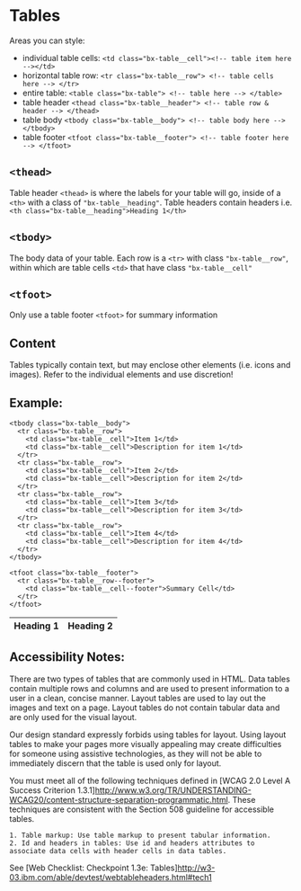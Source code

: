 # Tables

Areas you can style:

- individual table cells: `<td class="bx-table__cell"><!-- table item here --></td>`
- horizontal table row: `<tr class="bx-table__row"> <!-- table cells here --> </tr>`
- entire table: `<table class="bx-table"> <!-- table here --> </table>`
- table header `<thead class="bx-table__header"> <!-- table row & header --> </thead>`
- table body `<tbody class="bx-table__body"> <!-- table body here --> </tbody>`
- table footer `<tfoot class="bx-table__footer"> <!-- table footer here --> </tfoot>`

## `<thead>`

Table header `<thead>` is where the labels for your table will go, inside of a `<th>` with a class of `"bx-table__heading"`. Table headers contain headers i.e. `<th class="bx-table__heading">Heading 1</th>`

## `<tbody>`

The body data of your table. Each row is a `<tr>` with class `"bx-table__row"`, within which are table cells `<td>` that have class `"bx-table__cell"`

## `<tfoot>`

Only use a table footer `<tfoot>` for summary information

## Content

Tables typically contain text, but may enclose other elements (i.e. icons and images). Refer to the individual elements and use discretion!

## Example:

<table class="bx-table">
    <thead class="bx-table__header">
      <tr class="bx-table__row--header">
        <th class="bx-table__heading">Heading 1</th>
        <th class="bx-table__heading">Heading 2</th>
      </tr>
    </thead>

    <tbody class="bx-table__body">
      <tr class="bx-table__row">
        <td class="bx-table__cell">Item 1</td>
        <td class="bx-table__cell">Description for item 1</td>
      </tr>
      <tr class="bx-table__row">
        <td class="bx-table__cell">Item 2</td>
        <td class="bx-table__cell">Description for item 2</td>
      </tr>
      <tr class="bx-table__row">
        <td class="bx-table__cell">Item 3</td>
        <td class="bx-table__cell">Description for item 3</td>
      </tr>
      <tr class="bx-table__row">
        <td class="bx-table__cell">Item 4</td>
        <td class="bx-table__cell">Description for item 4</td>
      </tr>
    </tbody>

    <tfoot class="bx-table__footer">
      <tr class="bx-table__row--footer">
        <td class="bx-table__cell--footer">Summary Cell</td>
      </tr>
    </tfoot>
  </table>

## Accessibility Notes:
There are two types of tables that are commonly used in HTML. Data tables contain multiple rows and columns and are used to present information to a user in a clean, concise manner. Layout tables are used to lay out the images and text on a page. Layout tables do not contain tabular data and are only used for the visual layout.

Our design standard expressly forbids using tables for layout. Using layout tables to make your pages more visually appealing may create difficulties for someone using assistive technologies, as they will not be able to immediately discern that the table is used only for layout.

You must meet all of the following techniques defined in [WCAG 2.0 Level A Success Criterion 1.3.1]http://www.w3.org/TR/UNDERSTANDING-WCAG20/content-structure-separation-programmatic.html. These techniques are consistent with the Section 508 guideline for accessible tables.

    1. Table markup: Use table markup to present tabular information.
    2. Id and headers in tables: Use id and headers attributes to associate data cells with header cells in data tables.

See [Web Checklist: Checkpoint 1.3e: Tables]http://w3-03.ibm.com/able/devtest/webtableheaders.html#tech1